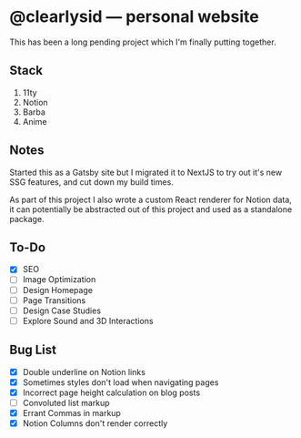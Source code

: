 # @clearlysid — personal website

This has been a long pending project which I'm finally putting together.

## Stack

1. 11ty
2. Notion
3. Barba
4. Anime

## Notes

Started this as a Gatsby site but I migrated it to NextJS to try out it's new SSG features, and cut down my build times.

As part of this project I also wrote a custom React renderer for Notion data, it can potentially be abstracted out of this project and used as a standalone package.

## To-Do

-   [x] SEO
-   [ ] Image Optimization
-   [ ] Design Homepage
-   [ ] Page Transitions
-   [ ] Design Case Studies
-   [ ] Explore Sound and 3D Interactions

## Bug List

-   [x] Double underline on Notion links
-   [x] Sometimes styles don't load when navigating pages
-   [x] Incorrect page height calculation on blog posts
-   [ ] Convoluted list markup
-   [x] Errant Commas in markup
-   [x] Notion Columns don't render correctly
